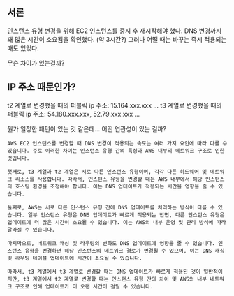## 서론

인스턴스 유형 변경을 위해 EC2 인스턴스를 중지 후 재시작해야 했다.
DNS 변경까지 꽤 많은 시간이 소요됨을 확인했다. (약 3시간?)
그러나 어떨 때는 바꾸는 즉시 적용되는 때도 있었다.

무슨 차이가 있는걸까?


## IP 주소 때문인가?

t2 계열로 변경했을 때의 퍼블릭 ip 주소: 15.164.xxx.xxx ...
t3 계열로 변경했을 때의 퍼블릭 ip 주소: 54.180.xxx.xxx, 52.79.xxx.xxx ...

뭔가 일정한 패턴이 있는 것 같은데... 어떤 연관성이 있는 걸까?

```
AWS EC2 인스턴스를 변경할 때 DNS 변경이 적용되는 속도는 여러 가지 요인에 따라 다를 수 있습니다. 주로 이러한 차이는 인스턴스 유형 간의 특성과 AWS 내부의 네트워크 구조로 인한 것입니다.

첫째로, t3 계열과 t2 계열은 서로 다른 인스턴스 유형이며, 각각 다른 하드웨어 및 네트워크 리소스를 사용합니다. 따라서, 인스턴스 유형을 변경할 때는 AWS 내부에서 해당 인스턴스의 호스팅 환경을 조정해야 합니다. 이는 DNS 업데이트가 적용되는 시간을 영향을 줄 수 있습니다.

둘째로, AWS는 서로 다른 인스턴스 유형 간에 DNS 업데이트를 처리하는 방식이 다를 수 있습니다. 일부 인스턴스 유형은 DNS 업데이트가 빠르게 적용되는 반면, 다른 인스턴스 유형은 업데이트에 더 많은 시간이 소요될 수 있습니다. 이는 AWS의 내부 운영 및 관리 방식에 따라 달라질 수 있습니다.

마지막으로, 네트워크 캐싱 및 라우팅의 변화도 DNS 업데이트에 영향을 줄 수 있습니다. 인스턴스 유형을 변경하면 해당 인스턴스의 네트워크 경로가 변경될 수 있으며, 이는 DNS 캐싱 및 라우팅 테이블 업데이트에 시간이 소요될 수 있습니다.

따라서, t3 계열에서 t3 계열로 변경할 때는 DNS 업데이트가 빠르게 적용된 것이 일반적이지만, t3 계열에서 t2 계열로 변경할 때는 인스턴스 유형 간의 차이 및 AWS의 내부 네트워크 구조로 인해 업데이트가 더 오랜 시간이 걸릴 수 있습니다.
```

